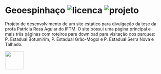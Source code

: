  # Geoespinhaço ![licenca](https://img.shields.io/badge/license-MIT-green) ![projeto](https://img.shields.io/badge/farmando-XP-red)
 
 Projeto de desenvolvimento de um site estático para divulgação da tese da profa Patrícia Rosa Aguiar do IFTM. O site possui uma página principal e mais três páginas com roteiros para download para visitação dos parques: P. Estadual Botumirim, P. Estadual Grão-Mogol e P. Estadual Serra Nova e Talhado.



<img src="https://github.com/Farmando-XP/geoespinhaco/assets/45500064/ef8e7795-9983-41fe-84e9-f65942aec7e1.jpeg" height="60">



